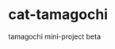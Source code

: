 # cat-tamagochi
tamagochi mini-project beta

<!-- TODO: -->
<!-- *- [❌]usar api de notificación:
para notificar que, el gato tiene hambre denuevo  -->
<!-- *- [❌] usar algoritmo de tiempo para 
cada cierto tiempo le dé hambre al gato -->
<!-- *- [❌] hacer estadística para cada usuario,así,
eso podemos usarlo pa presentar en trabajo de 
estadística  con generación de gráficos -->
<!-- *- [❌] aplicar webservices,pwa,para 
que funcione ofline jeje -->
<!-- *- [❌]  cambiar diseño a aesthetic y runas -->
<!-- *- [❌]  modificar colores-->
<!-- *- [❌]  usar una mejor paleta de colores-->






<!-- ✅ -->

